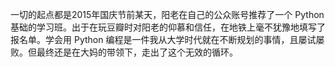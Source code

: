 一切的起点都是2015年国庆节前某天，阳老在自己的公众账号推荐了一个 Python 基础的学习班。出于在玩豆瓣时对阳老的仰慕和信任，在地铁上毫不犹豫地填写了报名单。学会用 Python 编程是一件我从大学时代就在不断规划的事情，且屡试屡败。但最终还是在大妈的带领下，走出了这个无效的循环。

